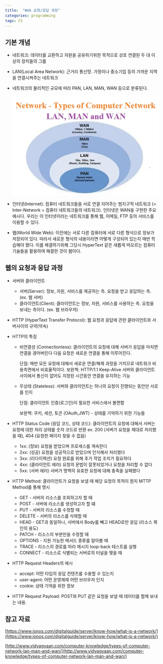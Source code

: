```yaml
---
title:  "Web 요청/응답 과정"
categories: programming
tags: CS
---
```


## 기본 개념

- 네트워크: 데이터를 교환하고 자원을 공유하기위한 목적으로 상호 연결된 두 대 이상의 장치들의 그룹
- LAN(Local Area Network): 근거리 통신망. 가정이나 중소기업 등의 가까운 지역을 연결시켜주는 네트워크
- 네트워크의 물리적인 규모에 따라 PAN, LAN, MAN, WAN 등으로 분류된다.

    ![network](/assets/images/network.png)

- 인터넷(Internet): 컴퓨터 네트워크들을 서로 연결 지어주는 범지구적 네트워크 (= Inter-Network = 컴퓨터 네트워크들의 네트워크). 인터넷은 WAN을 구현한 주요 예시다. 우리는 이 인터넷이라는 네트워크를 통해 웹, 이메일, FTP 등의 서비스를 이용할 수 있다.
- 웹(World Wide Web): 이전에는 서로 다른 컴퓨터에 서로 다른 형식으로 정보가 저장되어 있다. 따라서 새로운 형식의 내용이라면 어떻게 구성되어 있는지 매번 학습해야 했다. 이를 해결하기위해 그당시 HyperText 같은 새롭게 떠오르는 컴퓨터 기술들을 활용하여 해결한 것이 웹이다.

## 웹의 요청과 응답 과정

- 서버와 클라이언트
    - 서버(Server): 정보, 자원, 서비스를 제공하는 측. 요청을 받고 응답하는 측. (ex. 웹 서버)
    - 클라이언트(Client): 클라이언트는 정보, 자원, 서비스를 사용하는 측. 요청을 보내는 측이다. (ex. 웹 브라우저)
- HTTP (HyperText Transfer Protocol): 웹 요청과 응답에 관한 클라이언트와 서버사이의 규약(약속)
- HTTP의 특징
    - 비연결성 (Connectionless): 클라이언트의 요청에 대해 서버가 응답을 마치면 연결을 끊어버린다 다음 요청은 새로운 연결을 통해 이루어진다.

        단점: 매번 모든 요청에 대해서 새로운 연결/해제 과정을 거치므로 네트워크 비용측면에서 비효율적이다.
        보완책: HTTP/1.1 Keep-Alive 서버와 클라이언트 사이에서 통신이 없어도 지정된 시간동안 연결을 유지하는 기능

    - 무상태 (Stateless): 서버와 클라이언트는 하나의 요청이 진행되는 동안만 서로를 인지

        단점: 클라이언트 인증(로그인)이 필요한 서비스에서 불편함

        보완책: 쿠키, 세션, 토큰 (OAuth,JWT) - 상태를 기억하기 위한 기능들

- HTTP Status Code (응답 코드, 상태 코드): 클라이언트의 요청에 대해서 서버는 요청에 대한 처리 상태를 숫자 코드로 반환 
ex. 200 (서버가 요청을 제대로 처리했을 때), 404 (요청한 페이지 찾을 수 없음)
    - 1xx: (정보) 요청을 받았으며 프로세스를 계속한다
    - 2xx: (성공) 요청을 성공적으로 받았으며 인식해서 처리했다
    - 3xx: (리다이렉션) 요청 완료를 위해 추가 작업 조치가 필요하다
    - 4xx: (클라이언트 에러) 요청의 문법이 잘못되었거나 요청을 처리할 수 없다
    - 5xx: (서버 에러) 서버가 명백히 유효한 요청에 대해 충족을 실패했다
- HTTP Method: 클라이언트가 요청을 보낼 때 해당 요청의 목적이 뭔지 MTTP Method를 통해 명시
    - GET - 서버의 리소스를 조회하고자 할 때
    - POST - 서버에 리소스를 생성하고자 할 떄
    - PUT - 서버의 리소스를 수정할 때
    - DELETE - 서버의 리소스를 삭제할 때
    - HEAD - GET과 동일하나, 서버에서 Body를 빼고 HEAD로만 응답 (리소스 확인의 용도)
    - PATCH - 리소스의 부분만을 수정할 때
    - OPTIONS - 지원 가능한 메서드 종류를 알아볼 때
    - TRACE - 리소스의 경로를 따라 메시지 loop-back 테스트를 실행
    - CONNECT - 리소스로 식별되는 서버로의 터널을 맺을 때
- HTTP Request Headers의 예시
    - accept: 어떤 타입의 응답 컨텐츠를 수용할 수 있는지
    - user-agent: 어떤 운영체제 어떤 브라우저 인지
    - cookie: 상태 기억을 위한 정보
- HTTP Request Payload: POST와 PUT 같은 요청을 보낼 때 데이터를 함께 보내는 내용.

## 참고 자료

[https://www.ionos.com/digitalguide/server/know-how/what-is-a-network/](https://www.ionos.com/digitalguide/server/know-how/what-is-a-network/)

[http://www.vidyagyaan.com/computer-knowledge/types-of-computer-network-lan-man-and-wan/](http://www.vidyagyaan.com/computer-knowledge/types-of-computer-network-lan-man-and-wan/)